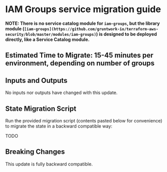 # IAM Groups service migration guide

**NOTE: There is no service catalog module for `iam-groups`, but the library module (`[iam-groups](https://github.com/gruntwork-io/terraform-aws-security/blob/master/modules/iam-groups)`) is designed to be deployed directly, like a Service Catalog module.**

## Estimated Time to Migrate: 15-45 minutes per environment, depending on number of groups

## Inputs and Outputs

No inputs nor outputs have changed with this update.

## State Migration Script

Run the provided migration script (contents pasted below for convenience) to migrate the state in a backward compatible way:

TODO

## Breaking Changes

This update is fully backward compatible.
